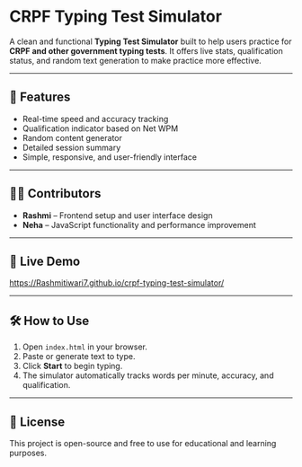 # CRPF Typing Test Simulator

A clean and functional **Typing Test Simulator** built to help users practice for **CRPF and other government typing tests**. It offers live stats, qualification status, and random text generation to make practice more effective.

---

## 🧠 Features
- Real-time speed and accuracy tracking  
- Qualification indicator based on Net WPM  
- Random content generator  
- Detailed session summary  
- Simple, responsive, and user-friendly interface  

---

## 👩‍💻 Contributors
- **Rashmi** – Frontend setup and user interface design  
- **Neha** – JavaScript functionality and performance improvement  

---

## 🚀 Live Demo
 https://Rashmitiwari7.github.io/crpf-typing-test-simulator/

---

## 🛠️ How to Use
1. Open `index.html` in your browser.  
2. Paste or generate text to type.  
3. Click **Start** to begin typing.  
4. The simulator automatically tracks words per minute, accuracy, and qualification.

---

## 📜 License
This project is open-source and free to use for educational and learning purposes.
